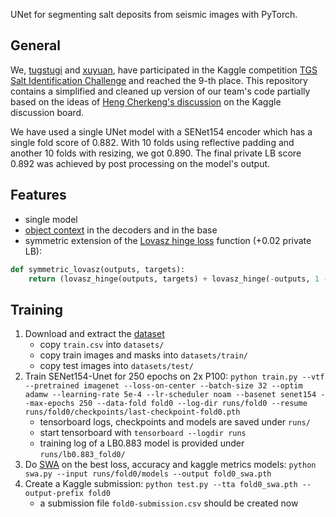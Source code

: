 UNet for segmenting salt deposits from seismic images with PyTorch.

## General

We, [tugstugi](https://github.com/tugstugi) and [xuyuan](https://github.com/xuyuan), have participated
in the Kaggle competition [TGS Salt Identification Challenge](https://www.kaggle.com/c/tgs-salt-identification-challenge)
and reached the 9-th place. This repository contains a simplified and cleaned up version of our team's code partially based
on the ideas of [Heng Cherkeng's discussion](https://www.kaggle.com/c/tgs-salt-identification-challenge/discussion/65933)
on the Kaggle discussion board.

We have used a single UNet model with a SENet154 encoder which has a single fold score of 0.882.
With 10 folds using reflective padding and another 10 folds with resizing, we got 0.890.
The final private LB score 0.892 was achieved by post processing on the model's output.


## Features

* single model
* [object context](https://arxiv.org/abs/1809.00916) in the decoders and in the base
* symmetric extension of the [Lovasz hinge loss](https://arxiv.org/abs/1705.08790) function (+0.02 private LB):
```python
def symmetric_lovasz(outputs, targets):
    return (lovasz_hinge(outputs, targets) + lovasz_hinge(-outputs, 1 - targets)) / 2
```

## Training
1. Download and extract the [dataset](https://www.kaggle.com/c/tgs-salt-identification-challenge/data)
    * copy `train.csv` into `datasets/`
    * copy train images and masks into `datasets/train/`
    * copy test images into `datasets/test/`
2. Train SENet154-Unet for 250 epochs on 2x P100: `python train.py --vtf --pretrained imagenet --loss-on-center --batch-size 32 --optim adamw --learning-rate 5e-4 --lr-scheduler noam --basenet senet154 --max-epochs 250 --data-fold fold0 --log-dir runs/fold0 --resume runs/fold0/checkpoints/last-checkpoint-fold0.pth`
    * tensorboard logs, checkpoints and models are saved under `runs/`
    * start tensorboard with `tensorboard --logdir runs`
    * training log of a LB0.883 model is provided under `runs/lb0.883_fold0/`
3. Do [SWA](https://arxiv.org/abs/1803.05407) on the best loss, accuracy and kaggle metrics models: `python swa.py --input runs/fold0/models --output fold0_swa.pth`
4. Create a Kaggle submission: `python test.py --tta fold0_swa.pth --output-prefix fold0`
    * a submission file `fold0-submission.csv` should be created now


